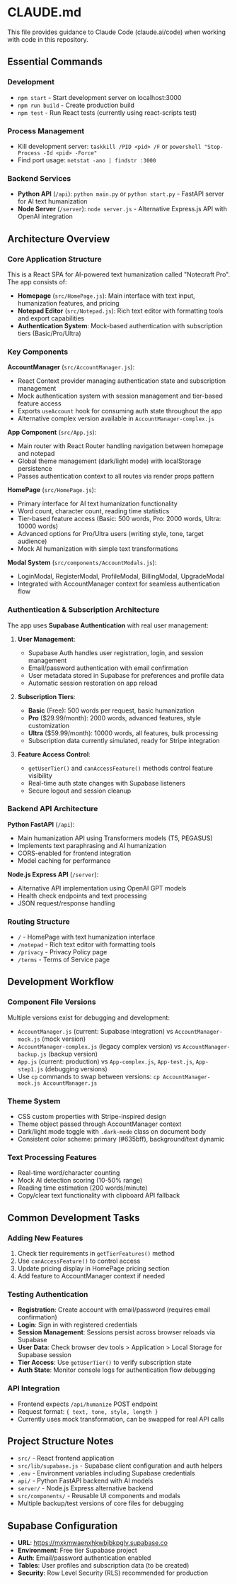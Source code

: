 # CLAUDE.md

This file provides guidance to Claude Code (claude.ai/code) when working with code in this repository.

## Essential Commands

### Development
- `npm start` - Start development server on localhost:3000
- `npm run build` - Create production build
- `npm test` - Run React tests (currently using react-scripts test)

### Process Management
- Kill development server: `taskkill /PID <pid> /F` or `powershell "Stop-Process -Id <pid> -Force"`
- Find port usage: `netstat -ano | findstr :3000`

### Backend Services
- **Python API** (`/api`): `python main.py` or `python start.py` - FastAPI server for AI text humanization
- **Node Server** (`/server`): `node server.js` - Alternative Express.js API with OpenAI integration

## Architecture Overview

### Core Application Structure
This is a React SPA for AI-powered text humanization called "Notecraft Pro". The app consists of:
- **Homepage** (`src/HomePage.js`): Main interface with text input, humanization features, and pricing
- **Notepad Editor** (`src/Notepad.js`): Rich text editor with formatting tools and export capabilities
- **Authentication System**: Mock-based authentication with subscription tiers (Basic/Pro/Ultra)

### Key Components

**AccountManager** (`src/AccountManager.js`):
- React Context provider managing authentication state and subscription management
- Mock authentication system with session management and tier-based feature access
- Exports `useAccount` hook for consuming auth state throughout the app
- Alternative complex version available in `AccountManager-complex.js`

**App Component** (`src/App.js`):
- Main router with React Router handling navigation between homepage and notepad
- Global theme management (dark/light mode) with localStorage persistence
- Passes authentication context to all routes via render props pattern

**HomePage** (`src/HomePage.js`):
- Primary interface for AI text humanization functionality
- Word count, character count, reading time statistics
- Tier-based feature access (Basic: 500 words, Pro: 2000 words, Ultra: 10000 words)
- Advanced options for Pro/Ultra users (writing style, tone, target audience)
- Mock AI humanization with simple text transformations

**Modal System** (`src/components/AccountModals.js`):
- LoginModal, RegisterModal, ProfileModal, BillingModal, UpgradeModal
- Integrated with AccountManager context for seamless authentication flow

### Authentication & Subscription Architecture
The app uses **Supabase Authentication** with real user management:

1. **User Management**: 
   - Supabase Auth handles user registration, login, and session management
   - Email/password authentication with email confirmation
   - User metadata stored in Supabase for preferences and profile data
   - Automatic session restoration on app reload

2. **Subscription Tiers**:
   - **Basic** (Free): 500 words per request, basic humanization
   - **Pro** ($29.99/month): 2000 words, advanced features, style customization  
   - **Ultra** ($59.99/month): 10000 words, all features, bulk processing
   - Subscription data currently simulated, ready for Stripe integration

3. **Feature Access Control**:
   - `getUserTier()` and `canAccessFeature()` methods control feature visibility
   - Real-time auth state changes with Supabase listeners
   - Secure logout and session cleanup

### Backend API Architecture

**Python FastAPI** (`/api`):
- Main humanization API using Transformers models (T5, PEGASUS)
- Implements text paraphrasing and AI humanization
- CORS-enabled for frontend integration
- Model caching for performance

**Node.js Express API** (`/server`):
- Alternative API implementation using OpenAI GPT models
- Health check endpoints and text processing
- JSON request/response handling

### Routing Structure
- `/` - HomePage with text humanization interface
- `/notepad` - Rich text editor with formatting tools
- `/privacy` - Privacy Policy page
- `/terms` - Terms of Service page

## Development Workflow

### Component File Versions
Multiple versions exist for debugging and development:
- `AccountManager.js` (current: Supabase integration) vs `AccountManager-mock.js` (mock version)
- `AccountManager-complex.js` (legacy complex version) vs `AccountManager-backup.js` (backup version)
- `App.js` (current: production) vs `App-complex.js`, `App-test.js`, `App-step1.js` (debugging versions)
- Use `cp` commands to swap between versions: `cp AccountManager-mock.js AccountManager.js`

### Theme System
- CSS custom properties with Stripe-inspired design
- Theme object passed through AccountManager context
- Dark/light mode toggle with `.dark-mode` class on document body
- Consistent color scheme: primary (#635bff), background/text dynamic

### Text Processing Features
- Real-time word/character counting
- Mock AI detection scoring (10-50% range)
- Reading time estimation (200 words/minute)
- Copy/clear text functionality with clipboard API fallback

## Common Development Tasks

### Adding New Features
1. Check tier requirements in `getTierFeatures()` method
2. Use `canAccessFeature()` to control access
3. Update pricing display in HomePage pricing section
4. Add feature to AccountManager context if needed

### Testing Authentication
- **Registration**: Create account with email/password (requires email confirmation)
- **Login**: Sign in with registered credentials
- **Session Management**: Sessions persist across browser reloads via Supabase
- **User Data**: Check browser dev tools > Application > Local Storage for Supabase session
- **Tier Access**: Use `getUserTier()` to verify subscription state
- **Auth State**: Monitor console logs for authentication flow debugging

### API Integration
- Frontend expects `/api/humanize` POST endpoint
- Request format: `{ text, tone, style, length }`
- Currently uses mock transformation, can be swapped for real API calls

## Project Structure Notes
- `src/` - React frontend application
- `src/lib/supabase.js` - Supabase client configuration and auth helpers
- `.env` - Environment variables including Supabase credentials
- `api/` - Python FastAPI backend with AI models
- `server/` - Node.js Express alternative backend
- `src/components/` - Reusable UI components and modals
- Multiple backup/test versions of core files for debugging

## Supabase Configuration
- **URL**: https://mxkmwaenxhkwbjbkpglv.supabase.co
- **Environment**: Free tier Supabase project
- **Auth**: Email/password authentication enabled
- **Tables**: User profiles and subscription data (to be created)
- **Security**: Row Level Security (RLS) recommended for production